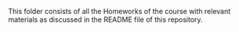 This folder consists of all the Homeworks of the course with relevant materials as discussed in the README file of this repository.
